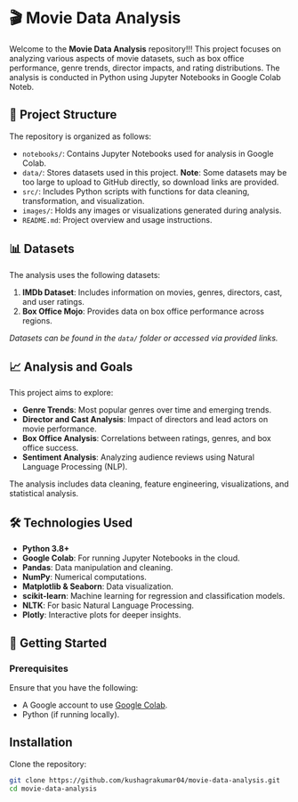 # 🎬 Movie Data Analysis

Welcome to the **Movie Data Analysis** repository!!! This project focuses on analyzing various aspects of movie datasets, such as box office performance, genre trends, director impacts, and rating distributions. The analysis is conducted in Python using Jupyter Notebooks in Google Colab Noteb.

## 📁 Project Structure

The repository is organized as follows:

- `notebooks/`: Contains Jupyter Notebooks used for analysis in Google Colab.
- `data/`: Stores datasets used in this project. **Note**: Some datasets may be too large to upload to GitHub directly, so download links are provided.
- `src/`: Includes Python scripts with functions for data cleaning, transformation, and visualization.
- `images/`: Holds any images or visualizations generated during analysis.
- `README.md`: Project overview and usage instructions.

## 📊 Datasets

The analysis uses the following datasets:

1. **IMDb Dataset**: Includes information on movies, genres, directors, cast, and user ratings.
2. **Box Office Mojo**: Provides data on box office performance across regions.

*Datasets can be found in the `data/` folder or accessed via provided links.*

## 📈 Analysis and Goals

This project aims to explore:

- **Genre Trends**: Most popular genres over time and emerging trends.
- **Director and Cast Analysis**: Impact of directors and lead actors on movie performance.
- **Box Office Analysis**: Correlations between ratings, genres, and box office success.
- **Sentiment Analysis**: Analyzing audience reviews using Natural Language Processing (NLP).

The analysis includes data cleaning, feature engineering, visualizations, and statistical analysis.

## 🛠️ Technologies Used

- **Python 3.8+**
- **Google Colab**: For running Jupyter Notebooks in the cloud.
- **Pandas**: Data manipulation and cleaning.
- **NumPy**: Numerical computations.
- **Matplotlib & Seaborn**: Data visualization.
- **scikit-learn**: Machine learning for regression and classification models.
- **NLTK**: For basic Natural Language Processing.
- **Plotly**: Interactive plots for deeper insights.

## 🚀 Getting Started

### Prerequisites

Ensure that you have the following:
- A Google account to use [Google Colab](https://colab.research.google.com/).
- Python (if running locally).

## Installation

Clone the repository:

```bash
git clone https://github.com/kushagrakumar04/movie-data-analysis.git
cd movie-data-analysis
